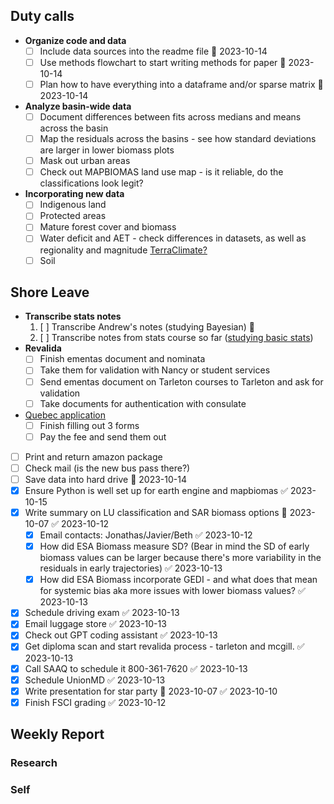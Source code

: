 ## Duty calls
- **Organize code and data**
	- [ ] Include data sources into the readme file 📅 2023-10-14 
	- [ ] Use methods flowchart to start writing methods for paper 📅 2023-10-14 
	- [ ] Plan how to have everything into a dataframe and/or sparse matrix 📅 2023-10-14 
- **Analyze basin-wide data**
	- [ ] Document differences between fits across medians and means across the basin
	- [ ] Map the residuals across the basins - see how standard deviations are larger in lower biomass plots
	- [ ] Mask out urban areas
	- [ ] Check out MAPBIOMAS land use map - is it reliable, do the classifications look legit?
- **Incorporating new data**
	- [ ] Indigenous land
	- [ ] Protected areas
	- [ ] Mature forest cover and biomass
	- [ ] Water deficit and AET - check differences in datasets, as well as regionality and magnitude [TerraClimate?](https://developers.google.com/earth-engine/datasets/catalog/IDAHO_EPSCOR_TERRACLIMATE#bands)
	- [ ] Soil
## Shore Leave
- **Transcribe stats notes**
	1.  [ ] Transcribe Andrew's notes (studying Bayesian) 🔼 
	2.  [ ] Transcribe notes from stats course so far ([studying basic stats](https://bookdown.org/yshang/book/causation.html#experimental-studies))
- **Revalida**
	- [ ] Finish ementas document and nominata
	- [ ] Take them for validation with Nancy or student services
	- [ ] Send ementas document on Tarleton courses to Tarleton and ask for validation
	- [ ] Take documents for authentication with consulate
- [Quebec application](https://www.quebec.ca/en/immigration/sponsor-family-member/sponsoring-spouse-conjugal-partner/submitting-undertaking-application)
	- [ ] Finish filling out 3 forms
	- [ ] Pay the fee and send them out
- [ ] Print and return amazon package
- [ ] Check mail (is the new bus pass there?)
- [ ] Save data into hard drive 📅 2023-10-14
- [x] Ensure Python is well set up for earth engine and mapbiomas ✅ 2023-10-15
- [x] Write summary on LU classification and SAR biomass options 📅 2023-10-07 ✅ 2023-10-12
	- [x] Email contacts: Jonathas/Javier/Beth ✅ 2023-10-12
	- [x] How did ESA Biomass measure SD? (Bear in mind the SD of early biomass values can be larger because there's more variability in the residuals in early trajectories) ✅ 2023-10-13
	- [x] How did ESA Biomass incorporate GEDI - and what does that mean for systemic bias aka more issues with lower biomass values? ✅ 2023-10-13
- [x] Schedule driving exam ✅ 2023-10-13
- [x] Email luggage store ✅ 2023-10-13
- [x] Check out GPT coding assistant ✅ 2023-10-13
- [x] Get diploma scan and start revalida process - tarleton and mcgill. ✅ 2023-10-13
- [x] Call SAAQ to schedule it 800-361-7620 ✅ 2023-10-13
- [x] Schedule UnionMD ✅ 2023-10-13
- [x] Write presentation for star party 📅 2023-10-07 ✅ 2023-10-10
- [x] Finish FSCI grading ✅ 2023-10-12
## Weekly Report
### Research

### Self

